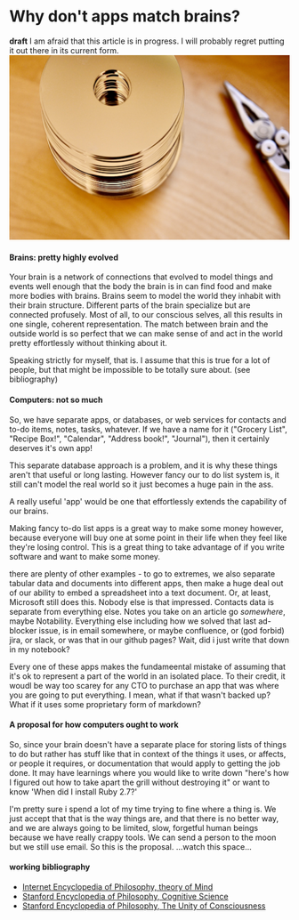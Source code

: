 # Why don't apps match brains?
**draft**
I am afraid that this article is in progress. I will probably regret putting it out there in its current form. 
![Platters](images/7059ECD6-F046-48AC-A9C1-2275FAF6002A_1_201_a.jpeg)

#### Brains: pretty highly evolved
Your brain is a network of connections that evolved to model things and events well enough that the body the brain is in can find food and make more bodies with brains. Brains seem to model the world they inhabit with their brain structure. Different parts of the brain specialize but are connected profusely. Most of all, to our conscious selves, all this results in one single, coherent representation. The match between brain and the outside world is so perfect that we can make sense of and act in the world pretty effortlessly without thinking about it.

Speaking strictly for myself, that is. I assume that this is true for a lot of people, but that might be impossible to be totally sure about. (see bibliography)

#### Computers: not so much

So, we have separate apps, or databases, or web services for contacts and to-do items, notes, tasks, whatever. If we have a name for it ("Grocery List", "Recipe Box!", "Calendar", "Address book!", "Journal"), then it certainly deserves it's own app!

This separate database approach is a problem, and it is why these things aren't that useful or long lasting. However fancy our to do list system is, it still can't model the real world so it just becomes a huge pain in the ass.

A really useful 'app' would be one that effortlessly extends the capability of our brains. 

Making fancy to-do list apps is a great way to make some money however, because everyone will buy one at some point in their life when they feel like they're losing control. This is a great thing to take advantage of if you write software and want to make some money.

there are plenty of other examples - to go to extremes, we also separate tabular data and documents into different apps, then make a huge deal out of our ability to embed a spreadsheet into a text document. Or, at least, Microsoft still does this. Nobody else is that impressed. Contacts data is separate from everything else. Notes you take on an article go _somewhere_, maybe Notability. Everything else including how we solved that last ad-blocker issue, is in email somewhere, or maybe confluence, or (god forbid) jira, or slack, or was that in our github pages? Wait, did i just write that down in my notebook?

Every one of these apps makes the fundameental mistake of assuming that it's ok to represent a part of the world in an isolated place. To their credit, it woudl be way too scarey for any CTO to purchase an app that was where you are going to put everything. I mean, what if that wasn't backed up? What if it uses some proprietary form of markdown?

#### A proposal for how computers ought to work
So, since your brain doesn't have a separate place for storing lists of things to do but rather has stuff like that in context of the things it uses, or affects, or people it requires, or documentation that would apply to getting the job done. It may have learnings where you would like to write down "here's how I figured out how to take apart the grill without destroying it" or want to know 'When did I install Ruby 2.7?'

I'm pretty sure i spend a lot of my time trying to fine where a thing is. We just accept that that is the way things are, and that there is no better way, and we are always going to be limited, slow, forgetful human beings because we have really crappy tools. We can send a person to the moon but we still use email. 
So this is the proposal. ...watch this space...
#### working bibliography
- [Internet Encyclopedia of Philosophy, theory of Mind](https://www.iep.utm.edu/theomind/)
- [Stanford Encyclopedia of Philosophy, Cognitive Science](https://plato.stanford.edu/entries/cognitive-science/)
- [Stanford Encyclopedia of Philosophy, The Unity of Consciousness](https://plato.stanford.edu/entries/consciousness-unity/)
